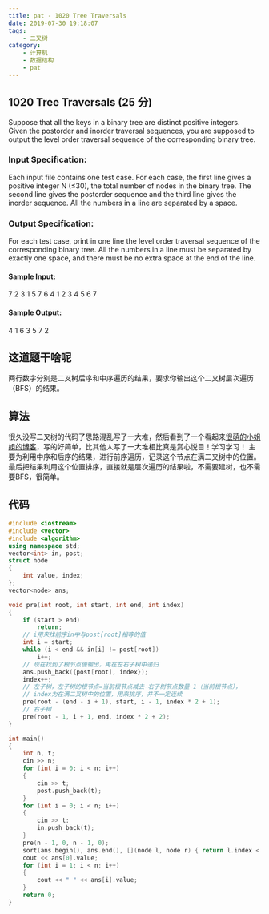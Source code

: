 ```yaml
---
title: pat - 1020 Tree Traversals
date: 2019-07-30 19:18:07
tags:
    - 二叉树
category:
    - 计算机
    - 数据结构
    - pat
---
```

## 1020 Tree Traversals (25 分)
Suppose that all the keys in a binary tree are distinct positive integers. Given the postorder and inorder traversal sequences, you are supposed to output the level order traversal sequence of the corresponding binary tree.
<!--more-->
### Input Specification:
Each input file contains one test case. For each case, the first line gives a positive integer N (≤30), the total number of nodes in the binary tree. The second line gives the postorder sequence and the third line gives the inorder sequence. All the numbers in a line are separated by a space.

### Output Specification:
For each test case, print in one line the level order traversal sequence of the corresponding binary tree. All the numbers in a line must be separated by exactly one space, and there must be no extra space at the end of the line.

#### Sample Input:
7
2 3 1 5 7 6 4
1 2 3 4 5 6 7

#### Sample Output:
4 1 6 3 5 7 2

## 这道题干啥呢
两行数字分别是二叉树后序和中序遍历的结果，要求你输出这个二叉树层次遍历（BFS）的结果。

## 算法
很久没写二叉树的代码了思路混乱写了一大堆，然后看到了一个看起来[很萌的小姐姐的博客](https://www.liuchuo.net/archives/2100)，写的好简单，比其他人写了一大堆相比真是赏心悦目！学习学习！
主要为利用中序和后序的结果，进行前序遍历，记录这个节点在满二叉树中的位置。最后把结果利用这个位置排序，直接就是层次遍历的结果啦，不需要建树，也不需要BFS，很简单。

## 代码
```c++
#include <iostream>
#include <vector>
#include <algorithm>
using namespace std;
vector<int> in, post;
struct node
{
    int value, index;
};
vector<node> ans;

void pre(int root, int start, int end, int index)
{
    if (start > end)
        return;
    // i用来找前序in中与post[root]相等的值
    int i = start;
    while (i < end && in[i] != post[root])
        i++;
    // 现在找到了根节点便输出，再在左右子树中递归
    ans.push_back({post[root], index});
    index++;
    // 左子树，左子树的根节点=当前根节点减去-右子树节点数量-1（当前根节点），
    // index为在满二叉树中的位置，用来排序，并不一定连续
    pre(root - (end - i + 1), start, i - 1, index * 2 + 1);
    // 右子树
    pre(root - 1, i + 1, end, index * 2 + 2);
}

int main()
{
    int n, t;
    cin >> n;
    for (int i = 0; i < n; i++)
    {
        cin >> t;
        post.push_back(t);
    }
    for (int i = 0; i < n; i++)
    {
        cin >> t;
        in.push_back(t);
    }
    pre(n - 1, 0, n - 1, 0);
    sort(ans.begin(), ans.end(), [](node l, node r) { return l.index < r.index; });
    cout << ans[0].value;
    for (int i = 1; i < n; i++)
    {
        cout << " " << ans[i].value;
    }
    return 0;
}
```